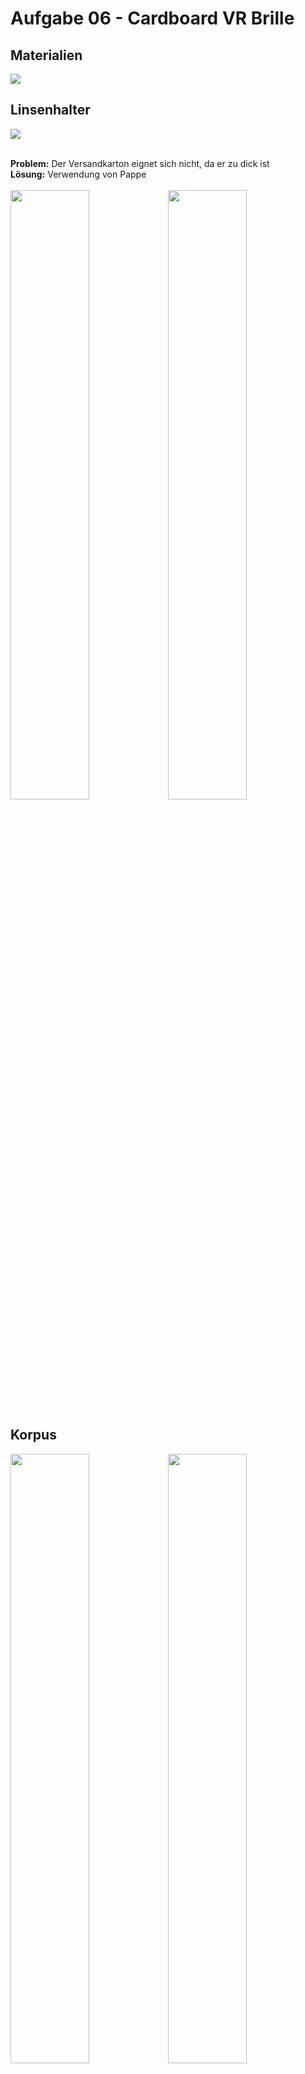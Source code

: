 # Aufgabe 06 - Cardboard VR Brille

## Materialien
<img src="https://ninahecht.github.io/IFD-WiSe20-21/aufgabe6/res/01-materialien.jpg"/>

## Linsenhalter
<img src="https://ninahecht.github.io/IFD-WiSe20-21/aufgabe6/res/02-karton-zu-dick.jpg"/><br><br>

**Problem:** Der Versandkarton eignet sich nicht, da er zu dick ist<br>
**Lösung:** Verwendung von Pappe<br><br>
<img style="width: 50%; float:left;" src="https://ninahecht.github.io/IFD-WiSe20-21/aufgabe6/res/03-pappe.jpg"/>
<img style="width: 50%; float:left;" src="https://ninahecht.github.io/IFD-WiSe20-21/aufgabe6/res/04-innenleben-fertig.jpg"/>
<div style="clear:both;"></div>

## Korpus
<img style="width: 50%; float:left;" src="https://ninahecht.github.io/IFD-WiSe20-21/aufgabe6/res/05-papphuelle.jpg"/>
<img style="width: 50%; float:left;" src="https://ninahecht.github.io/IFD-WiSe20-21/aufgabe6/res/06-papphuelle-ausgeschnitten.jpg"/>
<div style="clear:both;"></div>

## Zusammensetzen
<img src="https://ninahecht.github.io/IFD-WiSe20-21/aufgabe6/res/07-zusammengesetzt-zu-klein.jpg"/><br><br>

**Problem:** Der Linsenhalter sitzt zu locker im Pappkorpus<br>
**Lösung:** Verstärkung der unteren und linken Seite des Korpus mit Karton<br><br>
<img style="width: 33.3%; float:left;" src="https://ninahecht.github.io/IFD-WiSe20-21/aufgabe6/res/08-unten-links-aus-karton.jpg"/>
<img style="width: 33.3%; float:left;" src="https://ninahecht.github.io/IFD-WiSe20-21/aufgabe6/res/09-mit-papier-verkleiden.jpg"/>
<img style="width: 33.3%; float:left;" src="https://ninahecht.github.io/IFD-WiSe20-21/aufgabe6/res/10-mit-papier-verkleidet.jpg"/>
<div style="clear:both;"></div><br>
<img src="https://ninahecht.github.io/IFD-WiSe20-21/aufgabe6/res/11-zusammengesetzt-passt.jpg"/><br>

## Abschluss
Anbringen von Klettpunkten um die Handy-Lasche oben zu befestigen<br><br>
<img src="https://ninahecht.github.io/IFD-WiSe20-21/aufgabe6/res/12-klettpunkte.jpg"/><br><br>
Test und Vorschau des Designs (Designüberlegung: Wald als Skyline, HFU Logo als Mond)<br><br>
<img style="width: 50%;" src="https://ninahecht.github.io/IFD-WiSe20-21/aufgabe6/res/13-test.jpg"/>